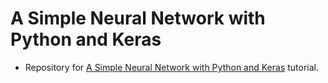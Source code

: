 # A Simple Neural Network with Python and Keras
- Repository for [A Simple Neural Network with Python and Keras](https://www.pyimagesearch.com/2016/09/26/a-simple-neural-network-with-python-and-keras/) tutorial.
